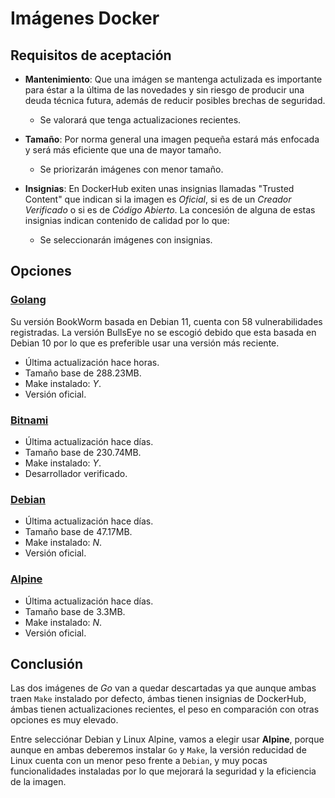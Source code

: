 # Imágenes Docker
## Requisitos de aceptación
- **Mantenimiento**: Que una imágen se mantenga actulizada es importante para éstar a la última de las novedades y sin riesgo de producir una deuda técnica futura, además de reducir posibles brechas de seguridad.
    - Se valorará que tenga actualizaciones recientes.

- **Tamaño**: Por norma general una imagen pequeña estará más enfocada y será más eficiente que una de mayor tamaño.
    - Se priorizarán imágenes con menor tamaño.

- **Insignias**: En DockerHub exiten unas insignias llamadas "Trusted Content" que indican si la imagen es *Oficial*, si es de un *Creador Verificado* o si es de *Código Abierto*. La concesión de alguna de estas insignias indican contenido de calidad por lo que:
    - Se seleccionarán imágenes con insignias.

## Opciones
### **[Golang](https://hub.docker.com/_/golang)**
Su versión BookWorm basada en Debian 11, cuenta con 58 vulnerabilidades registradas. La versión BullsEye no se escogió debido que esta basada en Debian 10 por lo que es preferible usar una versión más reciente.
- Última actualización hace horas.
- Tamaño base de 288.23MB.
- Make instalado: *Y*.
- Versión oficial.

### **[Bitnami](https://hub.docker.com/r/bitnami/golang)**
- Última actualización hace días.
- Tamaño base de 230.74MB.
- Make instalado: *Y*.
- Desarrollador verificado.

### **[Debian](https://hub.docker.com/_/debian)**
- Última actualización hace días.
- Tamaño base de 47.17MB.
- Make instalado: *N*.
- Versión oficial.

### **[Alpine](https://hub.docker.com/_/alpine)**
- Última actualización hace días.
- Tamaño base de 3.3MB.
- Make instalado: *N*.
- Versión oficial.

## Conclusión

Las dos imágenes de *Go* van a quedar descartadas ya que aunque ambas traen `Make` instalado por defecto, ámbas tienen insignias de DockerHub, ámbas tienen actualizaciones recientes, el peso en comparación con otras opciones es muy elevado.

Entre selecciónar Debian y Linux Alpine, vamos a elegir usar **Alpine**, porque aunque en ambas deberemos instalar `Go` y `Make`, la versión reducidad de Linux cuenta con un menor peso frente a `Debian`, y muy pocas funcionalidades instaladas por lo que mejorará la seguridad y la eficiencia de la imagen.